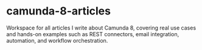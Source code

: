 # camunda-8-articles
Workspace for all articles I write about Camunda 8, covering real use cases and hands-on examples such as REST connectors, email integration, automation, and workflow orchestration.
